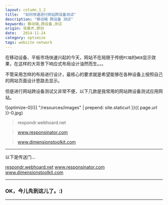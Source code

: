 ```yaml
---
layout: column_1_2
title:  "如何快速进行网站跨设备测试"
description: "移动端 跨设备 测试"
keywords: 移动端,跨设备,测试
origin: 张嘉杰.原创
date:   2014-11-24
category: optimize
tags: website network
---
```

在移动设备、平板市场快速兴起的今天，网站不在局限于传统`PC端`的`WEB`显示效果，在这样的大背景下响应式布局设计油然而生。。。
<!--more-->

不管采用怎样的布局进行设计，最核心的要求就是希望能够在各种设备上按照自己的网站页面设计思路去显示。

但是进行网站跨设备测试又非常不便，以下几款是我常用的网站跨设备测试应用网站。

![optimize-0]({{ "/resources/images" | prepend: site.staticurl }}{{ page.url }}-0.jpg) 

>respondr.webhoard.net

>www.responsinator.com

>www.dimensionstoolkit.com

-----------------------

以下是传送门...

<a class="button" href="http://respondr.webhoard.net/" target="_blank">respondr.webhoard.net</a>
<a class="button" href="http://www.responsinator.com/" target="_blank">www.responsinator.com</a>
<a class="button" href="http://www.dimensionstoolkit.com/" target="_blank">www.dimensionstoolkit.com</a>

-----------------------

### OK，今儿先到这儿了。:) 

-----------------------
